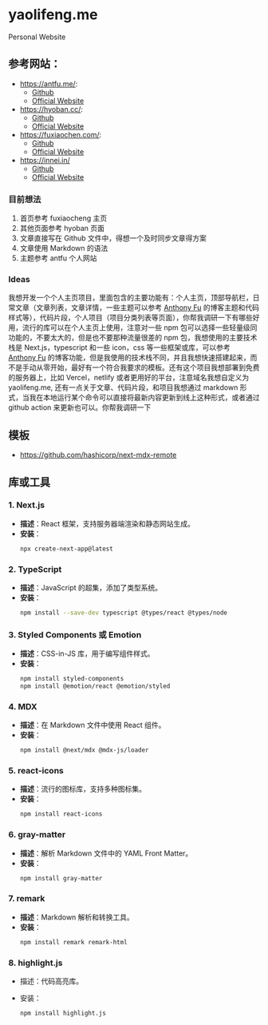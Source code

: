 # yaolifeng.me

Personal Website

## 参考网站：

-   https://antfu.me/:
    -   [Github](https://github.com/antfu/antfu.me)
    -   [Official Website](https://antfu.me/)
-   https://hyoban.cc/:
    -   [Github](https://github.com/hyoban/hyoban.cc)
    -   [Official Website](https://hyoban.cc/)
-   https://fuxiaochen.com/:
    -   [Github](https://github.com/aifuxi/fuxiaochen)
    -   [Official Website](https://fuxiaochen.com/)
-   https://innei.in/
    -   [Github](https://github.com/Innei/Shiro)
    -   [Official Website](https://innei.in/)

### 目前想法

1.  首页参考 fuxiaocheng 主页
2.  其他页面参考 hyoban 页面
3.  文章直接写在 Github 文件中，得想一个及时同步文章得方案
4.  文章使用 Markdown 的语法
5.  主题参考 antfu 个人网站

### Ideas

我想开发一个个人主页项目，里面包含的主要功能有：个人主页，顶部导航栏，日常文章（文章列表，文章详情，一些主题可以参考 [Anthony Fu](https://antfu.me/) 的博客主题和代码样式等），代码片段，个人项目（项目分类列表等页面），你帮我调研一下有哪些好用，流行的库可以在个人主页上使用，注意对一些 npm 包可以选择一些轻量级同功能的，不要太大的，但是也不要那种流量很差的 npm 包，我想使用的主要技术栈是 Next.js，typescript 和一些 icon，css 等一些框架或库，可以参考 [Anthony Fu](https://antfu.me/) 的博客功能，但是我使用的技术栈不同，并且我想快速搭建起来，而不是手动从零开始，最好有一个符合我要求的模板。还有这个项目我想部署到免费的服务器上，比如 Vercel，netlify 或者更用好的平台，注意域名我想自定义为 yaolifeng.me, 还有一点关于文章、代码片段，和项目我想通过 markdown 形式，当我在本地运行某个命令可以直接将最新内容更新到线上这种形式，或者通过 github action 来更新也可以。你帮我调研一下

## 模板

-   https://github.com/hashicorp/next-mdx-remote

## 库或工具

### 1. **Next.js**

-   **描述**：React 框架，支持服务器端渲染和静态网站生成。
-   **安装**：
    ```sh
    npx create-next-app@latest
    ```

### 2. **TypeScript**

-   **描述**：JavaScript 的超集，添加了类型系统。
-   **安装**：
    ```sh
    npm install --save-dev typescript @types/react @types/node
    ```

### 3. **Styled Components 或 Emotion**

-   **描述**：CSS-in-JS 库，用于编写组件样式。
-   **安装**：
    ```sh
    npm install styled-components
    npm install @emotion/react @emotion/styled
    ```

### 4. **MDX**

-   **描述**：在 Markdown 文件中使用 React 组件。
-   **安装**：
    ```sh
    npm install @next/mdx @mdx-js/loader
    ```

### 5. **react-icons**

-   **描述**：流行的图标库，支持多种图标集。
-   **安装**：
    ```sh
    npm install react-icons
    ```

### 6. **gray-matter**

-   **描述**：解析 Markdown 文件中的 YAML Front Matter。
-   **安装**：
    ```sh
    npm install gray-matter
    ```

### 7. **remark**

-   **描述**：Markdown 解析和转换工具。
-   **安装**：
    ```sh
    npm install remark remark-html
    ```

### 8. **highlight.js**

-   描述：代码高亮库。
-   安装：

    ```sh
    npm install highlight.js
    ```
